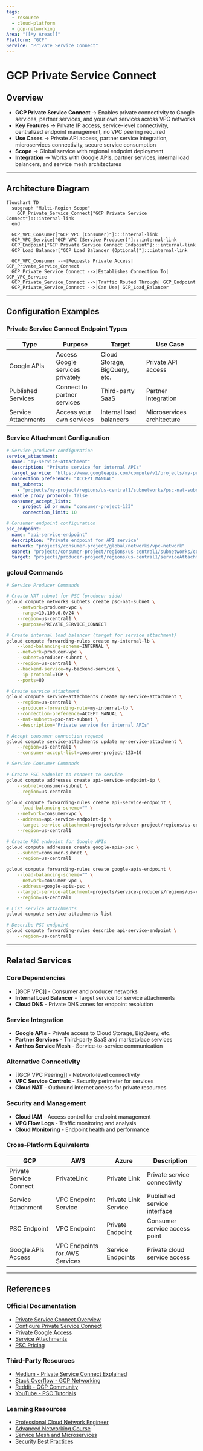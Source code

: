 ```yaml
---
tags:
  - resource
  - cloud-platform
  - gcp-networking
Area: "[[My Areas]]"
Platform: "GCP"
Service: "Private Service Connect"
---
```


# GCP Private Service Connect

## Overview

- **GCP Private Service Connect** → Enables private connectivity to Google services, partner services, and your own services across VPC networks
- **Key Features** → Private IP access, service-level connectivity, centralized endpoint management, no VPC peering required
- **Use Cases** → Private API access, partner service integration, microservices connectivity, secure service consumption
- **Scope** → Global service with regional endpoint deployment
- **Integration** → Works with Google APIs, partner services, internal load balancers, and service mesh architectures


---

## Architecture Diagram

```mermaid
flowchart TD
  subgraph "Multi-Region Scope"
    GCP_Private_Service_Connect["GCP Private Service Connect"]:::internal-link
  end

  GCP_VPC_Consumer["GCP VPC (Consumer)"]:::internal-link
  GCP_VPC_Service["GCP VPC (Service Producer)"]:::internal-link
  GCP_Endpoint["GCP Private Service Connect Endpoint"]:::internal-link
  GCP_Load_Balancer["GCP Load Balancer (Optional)"]:::internal-link

  GCP_VPC_Consumer -->|Requests Private Access| GCP_Private_Service_Connect
  GCP_Private_Service_Connect -->|Establishes Connection To| GCP_VPC_Service
  GCP_Private_Service_Connect -->|Traffic Routed Through| GCP_Endpoint
  GCP_Private_Service_Connect -->|Can Use| GCP_Load_Balancer

```

---

## Configuration Examples

### Private Service Connect Endpoint Types
| Type | Purpose | Target | Use Case |
|------|---------|--------|----------|
| Google APIs | Access Google services privately | Cloud Storage, BigQuery, etc. | Private API access |
| Published Services | Connect to partner services | Third-party SaaS | Partner integration |
| Service Attachments | Access your own services | Internal load balancers | Microservices architecture |

### Service Attachment Configuration
```yaml
# Service producer configuration
service_attachment:
  name: "my-service-attachment"
  description: "Private service for internal APIs"
  target_service: "https://www.googleapis.com/compute/v1/projects/my-project/regions/us-central1/forwardingRules/my-internal-lb"
  connection_preference: "ACCEPT_MANUAL"
  nat_subnets:
    - "projects/my-project/regions/us-central1/subnetworks/psc-nat-subnet"
  enable_proxy_protocol: false
  consumer_accept_lists:
    - project_id_or_num: "consumer-project-123"
      connection_limit: 10

# Consumer endpoint configuration
psc_endpoint:
  name: "api-service-endpoint"
  description: "Private endpoint for API service"
  network: "projects/consumer-project/global/networks/vpc-network"
  subnet: "projects/consumer-project/regions/us-central1/subnetworks/consumer-subnet"
  target: "projects/producer-project/regions/us-central1/serviceAttachments/my-service-attachment"
```

### gcloud Commands
```bash
# Service Producer Commands

# Create NAT subnet for PSC (producer side)
gcloud compute networks subnets create psc-nat-subnet \
    --network=producer-vpc \
    --range=10.100.0.0/24 \
    --region=us-central1 \
    --purpose=PRIVATE_SERVICE_CONNECT

# Create internal load balancer (target for service attachment)
gcloud compute forwarding-rules create my-internal-lb \
    --load-balancing-scheme=INTERNAL \
    --network=producer-vpc \
    --subnet=producer-subnet \
    --region=us-central1 \
    --backend-service=my-backend-service \
    --ip-protocol=TCP \
    --ports=80

# Create service attachment
gcloud compute service-attachments create my-service-attachment \
    --region=us-central1 \
    --producer-forwarding-rule=my-internal-lb \
    --connection-preference=ACCEPT_MANUAL \
    --nat-subnets=psc-nat-subnet \
    --description="Private service for internal APIs"

# Accept consumer connection request
gcloud compute service-attachments update my-service-attachment \
    --region=us-central1 \
    --consumer-accept-list=consumer-project-123=10

# Service Consumer Commands

# Create PSC endpoint to connect to service
gcloud compute addresses create api-service-endpoint-ip \
    --subnet=consumer-subnet \
    --region=us-central1

gcloud compute forwarding-rules create api-service-endpoint \
    --load-balancing-scheme="" \
    --network=consumer-vpc \
    --address=api-service-endpoint-ip \
    --target-service-attachment=projects/producer-project/regions/us-central1/serviceAttachments/my-service-attachment \
    --region=us-central1

# Create PSC endpoint for Google APIs
gcloud compute addresses create google-apis-psc \
    --subnet=consumer-subnet \
    --region=us-central1

gcloud compute forwarding-rules create google-apis-endpoint \
    --load-balancing-scheme="" \
    --network=consumer-vpc \
    --address=google-apis-psc \
    --target-service-attachment=projects/service-producers/regions/us-central1/serviceAttachments/all-apis \
    --region=us-central1

# List service attachments
gcloud compute service-attachments list

# Describe PSC endpoint
gcloud compute forwarding-rules describe api-service-endpoint \
    --region=us-central1
```

---

## Related Services

### Core Dependencies
- [[GCP VPC]] - Consumer and producer networks
- **Internal Load Balancer** - Target service for service attachments
- **Cloud DNS** - Private DNS zones for endpoint resolution

### Service Integration
- **Google APIs** - Private access to Cloud Storage, BigQuery, etc.
- **Partner Services** - Third-party SaaS and marketplace services
- **Anthos Service Mesh** - Service-to-service communication

### Alternative Connectivity
- [[GCP VPC Peering]] - Network-level connectivity
- **VPC Service Controls** - Security perimeter for services
- **Cloud NAT** - Outbound internet access for private resources

### Security and Management
- **Cloud IAM** - Access control for endpoint management
- **VPC Flow Logs** - Traffic monitoring and analysis
- **Cloud Monitoring** - Endpoint health and performance

### Cross-Platform Equivalents
| GCP | AWS | Azure | Description |
|-----|-----|-------|-------------|
| Private Service Connect | PrivateLink | Private Link | Private service connectivity |
| Service Attachment | VPC Endpoint Service | Private Link Service | Published service interface |
| PSC Endpoint | VPC Endpoint | Private Endpoint | Consumer service access point |
| Google APIs Access | VPC Endpoints for AWS Services | Service Endpoints | Private cloud service access |

---

## References

### Official Documentation
- [Private Service Connect Overview](https://cloud.google.com/vpc/docs/private-service-connect)
- [Configure Private Service Connect](https://cloud.google.com/vpc/docs/configure-private-service-connect-services)
- [Private Google Access](https://cloud.google.com/vpc/docs/configure-private-service-connect-apis)
- [Service Attachments](https://cloud.google.com/vpc/docs/private-service-connect#service-attachments)
- [PSC Pricing](https://cloud.google.com/vpc/pricing#psc-pricing)

### Third-Party Resources
- [Medium - Private Service Connect Explained](https://medium.com/google-cloud/private-service-connect-in-gcp-explained)
- [Stack Overflow - GCP Networking](https://stackoverflow.com/questions/tagged/google-cloud-networking)
- [Reddit - GCP Community](https://reddit.com/r/googlecloud)
- [YouTube - PSC Tutorials](https://youtube.com/results?search_query=gcp+private+service+connect)

### Learning Resources
- [Professional Cloud Network Engineer](https://cloud.google.com/certification/cloud-network-engineer)
- [Advanced Networking Course](https://cloud.google.com/training/courses/networking-gcp)
- [Service Mesh and Microservices](https://cloud.google.com/training/courses/anthos)
- [Security Best Practices](https://cloud.google.com/security/best-practices#network-security)
